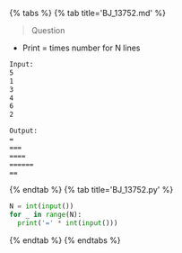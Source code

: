 {% tabs %}
{% tab title='BJ_13752.md' %}

> Question

* Print = times number for N lines

```txt
Input:
5
1
3
4
6
2

Output:
=
===
====
======
==
```

{% endtab %}
{% tab title='BJ_13752.py' %}

```py
N = int(input())
for _ in range(N):
  print('=' * int(input()))
```

{% endtab %}
{% endtabs %}
